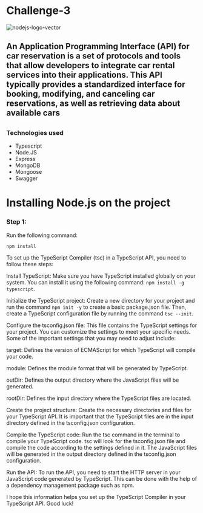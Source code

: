# Challenge-3
![nodejs-logo-vector](https://user-images.githubusercontent.com/83310782/218368308-9a7acfc7-f581-4db5-8fc5-9317659ef0bf.svg)
<h2>An Application Programming Interface (API) for car reservation is a set of protocols and tools that allow developers to integrate car rental services into their applications. This API typically provides a standardized interface for booking, modifying, and canceling car reservations, as well as retrieving data about available cars<h2/>


<h3>Technologies used</h3>
<ul>
  <li>Typescript</li>
  <li>Node.JS</li>
  <li>Express</li>
  <li>MongoDB</li>
  <li>Mongoose</li>
  <li>Swagger</li>
</ul> 

<h1>Installing Node.js on the project</h1>
<h3>Step 1:</h3>
<p>Run the following command:</p>
<code>npm install</code>
<p>To set up the TypeScript Compiler (tsc) in a TypeScript API, you need to follow these steps:

Install TypeScript: Make sure you have TypeScript installed globally on your system. You can install it using the following command: <code>npm install -g typescript</code>.

Initialize the TypeScript project: Create a new directory for your project and run the command <code>npm init -y</code> to create a basic package.json file. Then, create a TypeScript configuration file by running the command <code>tsc --init</code>.

Configure the tsconfig.json file: This file contains the TypeScript settings for your project. You can customize the settings to meet your specific needs. Some of the important settings that you may need to adjust include:

target: Defines the version of ECMAScript for which TypeScript will compile your code.

module: Defines the module format that will be generated by TypeScript.

outDir: Defines the output directory where the JavaScript files will be generated.

rootDir: Defines the input directory where the TypeScript files are located.

Create the project structure: Create the necessary directories and files for your TypeScript API. It is important that the TypeScript files are in the input directory defined in the tsconfig.json configuration.

Compile the TypeScript code: Run the tsc command in the terminal to compile your TypeScript code. tsc will look for the tsconfig.json file and compile the code according to the settings defined in it. The JavaScript files will be generated in the output directory defined in the tsconfig.json configuration.

Run the API: To run the API, you need to start the HTTP server in your JavaScript code generated by TypeScript. This can be done with the help of a dependency management package such as npm.

I hope this information helps you set up the TypeScript Compiler in your TypeScript API. Good luck!<p>
